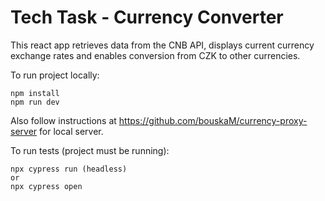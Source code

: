# Tech Task - Currency Converter
This react app retrieves data from the CNB API, displays current currency exchange rates and enables conversion from CZK to other currencies.

To run project locally:
```
npm install
npm run dev
```
Also follow instructions at https://github.com/bouskaM/currency-proxy-server for local server.

To run tests (project must be running):
``` 
npx cypress run (headless)
or
npx cypress open
```
